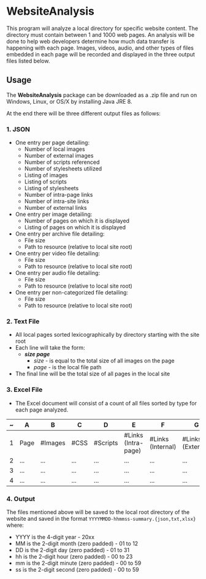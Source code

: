 # WebsiteAnalysis
This program will analyze a local directory for specific website content. The directory must contain between 1 and 1000 web pages. An analysis will be done to help web developers determine how much data transfer is happening with each page. Images, videos, audio, and other types of files embedded in each page will be recorded and displayed in the three output files listed below.

## Usage
The __WebsiteAnalysis__ package can be downloaded as a .zip file and run on Windows, Linux, or OS/X by installing Java JRE 8.

At the end there will be three different output files as follows:

### 1. JSON
* One entry per page detailing:
    * Number of local images
    * Number of external images
    * Number of scripts referenced
    * Number of stylesheets utilized
    * Listing of images
    * Listing of scripts
    * Listing of stylesheets
    * Number of intra-page links
    * Number of intra-site links
    * Number of external links
* One entry per image detailing:
    * Number of pages on which it is displayed
    * Listing of pages on which it is displayed
* One entry per archive file detailing:
    * File size
    * Path to resource (relative to local site root)
* One entry per video file detailing:
    * File size
    * Path to resource (relative to local site root)
* One entry per audio file detailing:
    * File size
    * Path to resource (relative to local site root)
* One entry per non-categorized file detailing:
    * File size
    * Path to resource (relative to local site root)
### 2. Text File
* All local pages sorted lexicographically by directory starting with the site root
* Each line will take the form:
    * __*size page*__
        * _size_ - is equal to the total size of all images on the page
        * _page_ - is the local file path
* The final line will be the total size of all pages in the local site
### 3. Excel File
* The Excel document will consist of a count of all files sorted by type for each page analyzed.

~|A|B|C|D|E|F|G
-|-|-|-|-|-|-|-
1|Page|#Images|#CSS|#Scripts|#Links (Intra-page)|#Links (Internal)|#Links (External)
2|...|...|...|...|...|...|...
3|...|...|...|...|...|...|...
4|...|...|...|...|...|...|...

### 4. Output
The files mentioned above will be saved to the local root directory of the website and saved in the format `YYYYMMDD-hhmmss-summary.{json,txt,xlsx}` where:
* YYYY is the 4-digit year - 20xx
* MM is the 2-digit month (zero padded) - 01 to 12
* DD is the 2-digit day (zero padded) - 01 to 31
* hh is the 2-digit hour (zero padded) - 00 to 23
* mm is the 2-digit minute (zero padded) - 00 to 59
* ss is the 2-digit second (zero padded) - 00 to 59